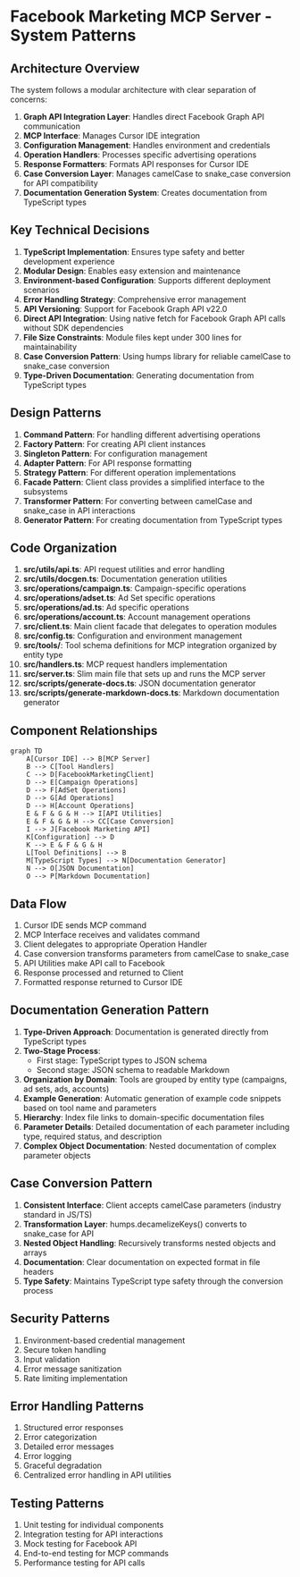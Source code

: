 # Facebook Marketing MCP Server - System Patterns

## Architecture Overview
The system follows a modular architecture with clear separation of concerns:
1. **Graph API Integration Layer**: Handles direct Facebook Graph API communication
2. **MCP Interface**: Manages Cursor IDE integration
3. **Configuration Management**: Handles environment and credentials
4. **Operation Handlers**: Processes specific advertising operations
5. **Response Formatters**: Formats API responses for Cursor IDE
6. **Case Conversion Layer**: Manages camelCase to snake_case conversion for API compatibility
7. **Documentation Generation System**: Creates documentation from TypeScript types

## Key Technical Decisions
1. **TypeScript Implementation**: Ensures type safety and better development experience
2. **Modular Design**: Enables easy extension and maintenance
3. **Environment-based Configuration**: Supports different deployment scenarios
4. **Error Handling Strategy**: Comprehensive error management
5. **API Versioning**: Support for Facebook Graph API v22.0
6. **Direct API Integration**: Using native fetch for Facebook Graph API calls without SDK dependencies
7. **File Size Constraints**: Module files kept under 300 lines for maintainability
8. **Case Conversion Pattern**: Using humps library for reliable camelCase to snake_case conversion
9. **Type-Driven Documentation**: Generating documentation from TypeScript types

## Design Patterns
1. **Command Pattern**: For handling different advertising operations
2. **Factory Pattern**: For creating API client instances
3. **Singleton Pattern**: For configuration management
4. **Adapter Pattern**: For API response formatting
5. **Strategy Pattern**: For different operation implementations
6. **Facade Pattern**: Client class provides a simplified interface to the subsystems
7. **Transformer Pattern**: For converting between camelCase and snake_case in API interactions
8. **Generator Pattern**: For creating documentation from TypeScript types

## Code Organization
1. **src/utils/api.ts**: API request utilities and error handling
2. **src/utils/docgen.ts**: Documentation generation utilities
3. **src/operations/campaign.ts**: Campaign-specific operations
4. **src/operations/adset.ts**: Ad Set specific operations
5. **src/operations/ad.ts**: Ad specific operations
6. **src/operations/account.ts**: Account management operations
7. **src/client.ts**: Main client facade that delegates to operation modules
8. **src/config.ts**: Configuration and environment management
9. **src/tools/**: Tool schema definitions for MCP integration organized by entity type
10. **src/handlers.ts**: MCP request handlers implementation
11. **src/server.ts**: Slim main file that sets up and runs the MCP server
12. **src/scripts/generate-docs.ts**: JSON documentation generator
13. **src/scripts/generate-markdown-docs.ts**: Markdown documentation generator

## Component Relationships
```mermaid
graph TD
    A[Cursor IDE] --> B[MCP Server]
    B --> C[Tool Handlers]
    C --> D[FacebookMarketingClient]
    D --> E[Campaign Operations]
    D --> F[AdSet Operations]
    D --> G[Ad Operations]
    D --> H[Account Operations]
    E & F & G & H --> I[API Utilities]
    E & F & G & H --> CC[Case Conversion]
    I --> J[Facebook Marketing API]
    K[Configuration] --> D
    K --> E & F & G & H
    L[Tool Definitions] --> B
    M[TypeScript Types] --> N[Documentation Generator]
    N --> O[JSON Documentation]
    O --> P[Markdown Documentation]
```

## Data Flow
1. Cursor IDE sends MCP command
2. MCP Interface receives and validates command
3. Client delegates to appropriate Operation Handler
4. Case conversion transforms parameters from camelCase to snake_case
5. API Utilities make API call to Facebook
6. Response processed and returned to Client
7. Formatted response returned to Cursor IDE

## Documentation Generation Pattern
1. **Type-Driven Approach**: Documentation is generated directly from TypeScript types
2. **Two-Stage Process**:
   - First stage: TypeScript types to JSON schema
   - Second stage: JSON schema to readable Markdown
3. **Organization by Domain**: Tools are grouped by entity type (campaigns, ad sets, ads, accounts)
4. **Example Generation**: Automatic generation of example code snippets based on tool name and parameters
5. **Hierarchy**: Index file links to domain-specific documentation files
6. **Parameter Details**: Detailed documentation of each parameter including type, required status, and description
7. **Complex Object Documentation**: Nested documentation of complex parameter objects

## Case Conversion Pattern
1. **Consistent Interface**: Client accepts camelCase parameters (industry standard in JS/TS)
2. **Transformation Layer**: humps.decamelizeKeys() converts to snake_case for API
3. **Nested Object Handling**: Recursively transforms nested objects and arrays
4. **Documentation**: Clear documentation on expected format in file headers
5. **Type Safety**: Maintains TypeScript type safety through the conversion process

## Security Patterns
1. Environment-based credential management
2. Secure token handling
3. Input validation
4. Error message sanitization
5. Rate limiting implementation

## Error Handling Patterns
1. Structured error responses
2. Error categorization
3. Detailed error messages
4. Error logging
5. Graceful degradation
6. Centralized error handling in API utilities

## Testing Patterns
1. Unit testing for individual components
2. Integration testing for API interactions
3. Mock testing for Facebook API
4. End-to-end testing for MCP commands
5. Performance testing for API calls 